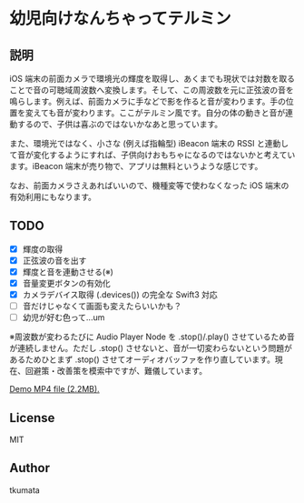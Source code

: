 # 幼児向けなんちゃってテルミン

## 説明

iOS 端末の前面カメラで環境光の輝度を取得し、あくまでも現状では対数を取ることで音の可聴域周波数へ変換します。そして、この周波数を元に正弦波の音を鳴らします。例えば、前面カメラに手などで影を作ると音が変わります。手の位置を変えても音が変わります。ここがテルミン風です。自分の体の動きと音が連動するので、子供は喜ぶのではないかなあと思っています。

また、環境光ではなく、小さな (例えば指輪型) iBeacon 端末の RSSI と連動して音が変化するようにすれば、子供向けおもちゃになるのではないかと考えています。iBeacon 端末が売り物で、アプリは無料というような感じです。

なお、前面カメラさえあればいいので、機種変等で使わなくなった iOS 端末の有効利用にもなります。


## TODO

- [x] 輝度の取得
- [x] 正弦波の音を出す
- [x] 輝度と音を連動させる(※)
- [x] 音量変更ボタンの有効化
- [x] カメラデバイス取得 (.devices()) の完全な Swift3 対応
- [ ] 音だけじゃなくて画面も変えたらいいかも？
- [ ] 幼児が好む色って...um

※周波数が変わるたびに Audio Player Node を .stop()/.play() させているため音が連続しません。ただし .stop() させないと、音が一切変わらないという問題があるためひとまず .stop() させてオーディオバッファを作り直しています。現在、回避策・改善策を模索中ですが、難儀しています。

[Demo MP4 file (2.2MB).](./IMG_0140.mp4)


## License

MIT


## Author

tkumata
